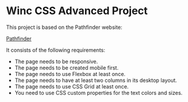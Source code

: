 # Winc CSS Advanced Project

This project is based on the Pathfinder website:

[Pathfinder](https://dribbble.com/shots/24997764-Pathfinder-Travel-Responsive-Website)

It consists of the following requirements:

* The page needs to be responsive.
* The page needs to be created mobile first.
* The page needs to use Flexbox at least once.
* The page needs to have at least two columns in its desktop layout.
* The page needs to use CSS Grid at least once.
* You need to use CSS custom properties for the text colors and sizes.
